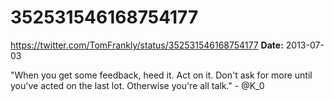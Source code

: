 # 352531546168754177
https://twitter.com/TomFrankly/status/352531546168754177
**Date:** 2013-07-03

"When you get some feedback, heed it. Act on it. Don't ask for more until you've acted on the last lot. Otherwise you're all talk." - @K_0
